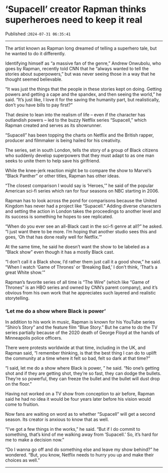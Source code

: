 # ‘Supacell’ creator Rapman thinks superheroes need to keep it real

Published :`2024-07-31 06:35:41`

---

The artist known as Rapman long dreamed of telling a superhero tale, but he wanted to do it differently.

Identifying himself as “a massive fan of the genre,” Andrew Onwubolu, who goes by Rapman, recently told CNN that he “always wanted to tell the stories about superpowers,” but was never seeing those in a way that he thought seemed believable.

“It was just the things that the people in these stories kept on doing. Getting powers and getting a cape and the spandex, and then seeing the world,” he said. “It’s just like, I love it for the saving the humanity part, but realistically, don’t you have bills to pay first?”

That desire to lean into the realism of life – even if the character has outlandish powers – led to the buzzy Netflix series “Supacell,” which Rapman created and serves as its showrunner.

“Supacell” has been topping the charts on Netflix and the British rapper, producer and filmmaker is being hailed for his creativity.

The series, set in south London, tells the story of a group of Black citizens who suddenly develop superpowers that they must adapt to as one man seeks to unite them to help save his girlfriend.

While the knee-jerk reaction might be to compare the show to Marvel’s “Black Panther” or other titles, Rapman has other ideas.

“The closest comparison I would say is ‘Heroes,’” he said of the popular American sci-fi series which ran for four seasons on NBC starting in 2006.

Rapman has to look across the pond for comparisons because the United Kingdom has never had a project like “Supacell.” Adding diverse characters and setting the action in London takes the proceedings to another level and its success is something he hopes to see replicated.

“When do you ever see an all-Black cast in the sci-fi genre at all?” he asked. “I just want there to be more. I’m hoping that another studio sees this and goes, ‘Oh that has done really well for Netflix.’”

At the same time, he said he doesn’t want the show to be labeled as a “Black show” even though it has a mostly Black cast.

“I don’t call it a Black show, I’d rather them just call it a good show,” he said. “When I watch ‘Game of Thrones’ or ‘Breaking Bad,’ I don’t think, ‘That’s a great White show.’”

Rapman’s favorite series of all time is “The Wire” (which like “Game of Thrones” is an HBO series and owned by CNN’s parent company), and it’s obvious from his own work that he appreciates such layered and realistic storytelling.

### ‘Let me do a show where Black is power’

In addition to his work in music, Rapman is known for his YouTube series “Shiro’s Story” and the feature film “Blue Story.” But he came to do the TV series partially because of the 2020 death of George Floyd at the hands of Minneapolis police officers.

There were protests worldwide at that time, including in the UK, and Rapman said, “I remember thinking, is that the best thing I can do to uplift the community at a time where it felt so bad, felt so dark at that time?”

“I said, let me do a show where Black is power, ” he said. “No one’s getting shot and if they are getting shot, they’re so fast, they can dodge the bullets. They’re so powerful, they can freeze the bullet and the bullet will dust drop on the floor.”

Having not worked on a TV show from conception to air before, Rapman said he had no idea it would be four years later before his vision would come to fruition.

Now fans are waiting on word as to whether “Supacell” will get a second season. Its creator is anxious to know that as well.

“I’ve got a few things in the works,” he said. “But if I do commit to something, that’s kind of me walking away from ‘Supacell.’ So, it’s hard for me to make a decision now.”

“Do I wanna go off and do something else and leave my show behind?” he wondered. “But, you know, Netflix needs to hurry you up and make their choices as well.”

---

